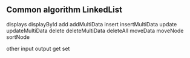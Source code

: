 ## Common algorithm LinkedList
displays <!--ถ้า Node ตัวเเรกไม่เท่ากับ NULL ให้ loop cout data ไปเรื่อง เเล้ว loop จะหยุด ก็ต่อเมื่อ Node ต่อไปเท่ากับ NULL-->
displayById
add
addMultiData
insert
insertMultiData
update
updateMultiData
delete
deleteMultiData
deleteAll
moveData
moveNode
sortNode


other input output get set